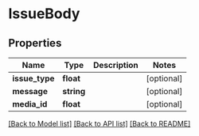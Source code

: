 # IssueBody

## Properties
Name | Type | Description | Notes
------------ | ------------- | ------------- | -------------
**issue_type** | **float** |  | [optional] 
**message** | **string** |  | [optional] 
**media_id** | **float** |  | [optional] 

[[Back to Model list]](../../README.md#documentation-for-models) [[Back to API list]](../../README.md#documentation-for-api-endpoints) [[Back to README]](../../README.md)

